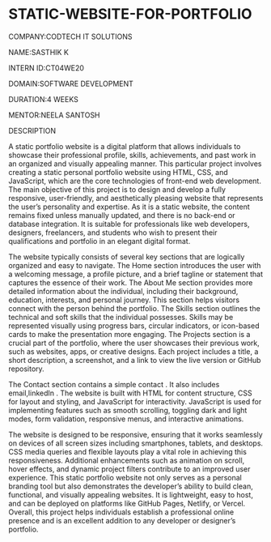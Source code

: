 # STATIC-WEBSITE-FOR-PORTFOLIO

COMPANY:CODTECH IT SOLUTIONS

NAME:SASTHIK K

INTERN ID:CT04WE20

DOMAIN:SOFTWARE DEVELOPMENT

DURATION:4 WEEKS

MENTOR:NEELA SANTOSH

DESCRIPTION

A static portfolio website is a digital platform that allows individuals to showcase their professional profile, skills, achievements, and past work in an organized and visually appealing manner. This particular project involves creating a static personal portfolio website using HTML, CSS, and JavaScript, which are the core technologies of front-end web development. The main objective of this project is to design and develop a fully responsive, user-friendly, and aesthetically pleasing website that represents the user’s personality and expertise. As it is a static website, the content remains fixed unless manually updated, and there is no back-end or database integration. It is suitable for professionals like web developers, designers, freelancers, and students who wish to present their qualifications and portfolio in an elegant digital format.

The website typically consists of several key sections that are logically organized and easy to navigate. The Home section introduces the user with a welcoming message, a profile picture, and a brief tagline or statement that captures the essence of their work. The About Me section provides more detailed information about the individual, including their background, education, interests, and personal journey. This section helps visitors connect with the person behind the portfolio. The Skills section outlines the technical and soft skills that the individual possesses. Skills may be represented visually using progress bars, circular indicators, or icon-based cards to make the presentation more engaging. The Projects section is a crucial part of the portfolio, where the user showcases their previous work, such as websites, apps, or creative designs. Each project includes a title, a short description, a screenshot, and a link to view the live version or GitHub repository.

The Contact section contains a simple contact . It also includes email,linkedIn . The website is built with HTML for content structure, CSS for layout and styling, and JavaScript for interactivity. JavaScript is used for implementing features such as smooth scrolling, toggling dark and light modes, form validation, responsive menus, and interactive animations.

The website is designed to be responsive, ensuring that it works seamlessly on devices of all screen sizes including smartphones, tablets, and desktops. CSS media queries and flexible layouts play a vital role in achieving this responsiveness. Additional enhancements such as animation on scroll, hover effects, and dynamic project filters contribute to an improved user experience. This static portfolio website not only serves as a personal branding tool but also demonstrates the developer’s ability to build clean, functional, and visually appealing websites. It is lightweight, easy to host, and can be deployed on platforms like GitHub Pages, Netlify, or Vercel. Overall, this project helps individuals establish a professional online presence and is an excellent addition to any developer or designer’s portfolio.

